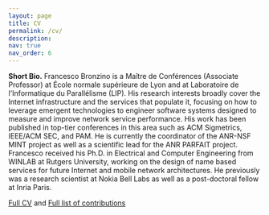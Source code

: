 ```yaml
---
layout: page
title: CV
permalink: /cv/
description: 
nav: true
nav_order: 6
---
```


**Short Bio.** Francesco Bronzino is a Maître de Conférences (Associate Professor) at École normale supérieure de Lyon and at Laboratoire de l'Informatique du Parallélisme (LIP). His research interests broadly cover the Internet infrastructure and the services that populate it, focusing on how to leverage emergent technologies to engineer software systems designed to measure and improve network service performance. His work has been published in top-tier conferences in this area such as ACM Sigmetrics, IEEE/ACM SEC, and PAM. He is currently the coordinator of the ANR-NSF MINT project as well as a scientific lead for the ANR PARFAIT project. Francesco received his Ph.D. in Electrical and Computer Engineering from WINLAB at Rutgers University, working on the design of name based services for future Internet and mobile network architectures. He previously was a research scientist at Nokia Bell Labs as well as a post-doctoral fellow at Inria Paris.

[Full CV](/assets/pdf/cvf_francesco.pdf) and [Full list of contributions](/assets/pdf/publications.pdf)
